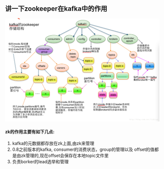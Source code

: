## 讲一下zookeeper在kafka中的作用

![](../pictures/kafka在zk中的存储结构.png)



#### zk的作用主要有如下几点:

1. kafka的元数据都存放在zk上面,由zk来管理
2. 0.8之前版本的kafka, consumer的消费状态，group的管理以及 offset的值都是由zk管理的,现在offset会保存在本地topic文件里
3. 负责borker的lead选举和管理

